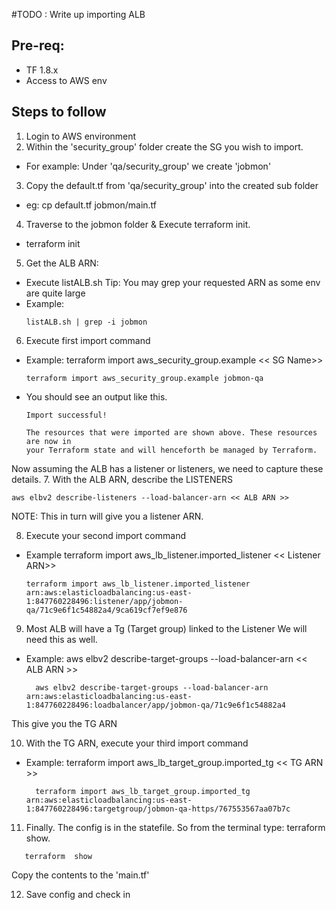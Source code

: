 
#TODO : Write up importing ALB

## Pre-req:  
* TF 1.8.x
* Access to AWS env


## Steps to follow
1. Login to AWS environment
2. Within the 'security_group' folder create the SG you wish to import.
* For example: Under 'qa/security_group' we create 'jobmon' 
3. Copy the default.tf from 'qa/security_group'  into the created sub folder
* eg: cp default.tf jobmon/main.tf
4. Traverse to the jobmon folder & Execute terraform init. 
* terraform init

5. Get the ALB ARN:  
* Execute listALB.sh
Tip:  You may grep your requested ARN as some env are quite large
* Example:
  ```
  listALB.sh | grep -i jobmon
  ```
  
6. Execute first import command
* Example: terraform import aws_security_group.example << SG Name>>
  ```
  terraform import aws_security_group.example jobmon-qa

  ```

* You should see an output like this.
    ```
    Import successful!

    The resources that were imported are shown above. These resources are now in
    your Terraform state and will henceforth be managed by Terraform.
    ```

Now assuming the ALB has a listener or listeners, we need to capture these details.
7. With the ALB ARN, describe the LISTENERS
   ```
   aws elbv2 describe-listeners --load-balancer-arn << ALB ARN >>
   ```
   NOTE:  This in turn will give you a listener ARN.


8. Execute your second import command 
* Example  terraform import aws_lb_listener.imported_listener << Listener ARN>>
  ```
  terraform import aws_lb_listener.imported_listener arn:aws:elasticloadbalancing:us-east-1:847760228496:listener/app/jobmon-qa/71c9e6f1c54882a4/9ca619cf7ef9e876
  ```
  
9. Most ALB will have a Tg (Target group) linked to the Listener
We will need this as well.
* Example: aws elbv2 describe-target-groups --load-balancer-arn << ALB ARN >>
  ```
    aws elbv2 describe-target-groups --load-balancer-arn arn:aws:elasticloadbalancing:us-east-1:847760228496:loadbalancer/app/jobmon-qa/71c9e6f1c54882a4
  ```
  
This give you the TG ARN

10. With the TG ARN, execute your third import command
* Example: terraform import aws_lb_target_group.imported_tg << TG ARN >>
  ```
    terraform import aws_lb_target_group.imported_tg arn:aws:elasticloadbalancing:us-east-1:847760228496:targetgroup/jobmon-qa-https/767553567aa07b7c
  ```
  
11. Finally.  The config is in the statefile.
So from the terminal type:  terraform show.   
``` 
   terraform  show 
```

Copy the contents to the 'main.tf'

12. Save config and check in